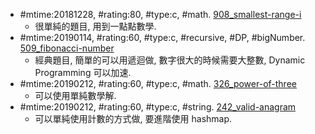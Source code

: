 * \#mtime:20181228, \#rating:80, \#type:c, \#math. [908_smallest-range-i](908_smallest-range-i.c)
  * 很單純的題目, 用到一點點數學.
* \#mtime:20190114, \#rating:60, \#type:c, \#recursive, \#DP, \#bigNumber. [509_fibonacci-number](509_fibonacci-number.c)
  * 經典題目, 簡單的可以用遞迴做, 數字很大的時候需要大整數, Dynamic Programming 可以加速.
* \#mtime:20190212, \#rating:60, \#type:c, \#math. [326_power-of-three](326_power-of-three.c)
  * 可以使用單純數學解.
* \#mtime:20190212, \#rating:60, \#type:c, \#string. [242_valid-anagram](242_valid-anagram.c)
  * 可以單純使用計數的方式做, 要進階使用 hashmap.